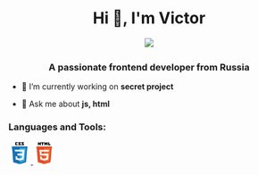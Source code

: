 <h1 align="center">Hi 👋, I'm Victor</h1>
<p align="center">
  <img src="https://secure.gravatar.com/avatar/28a7daa1faf4f3d46d0279a0283456ea#4">
</p>
<h3 align="center">A passionate frontend developer from Russia</h3>

- 🔭 I’m currently working on **secret project**

- 💬 Ask me about **js, html**


<h3 align="left">Languages and Tools:</h3>
<p align="left"> <a href="https://www.w3schools.com/css/" target="_blank"> <img src="https://raw.githubusercontent.com/devicons/devicon/master/icons/css3/css3-original-wordmark.svg" alt="css3" width="40" height="40"/> </a> <a href="https://www.w3.org/html/" target="_blank"> <img src="https://raw.githubusercontent.com/devicons/devicon/master/icons/html5/html5-original-wordmark.svg" alt="html5" width="40" height="40"/> </a> </p>
